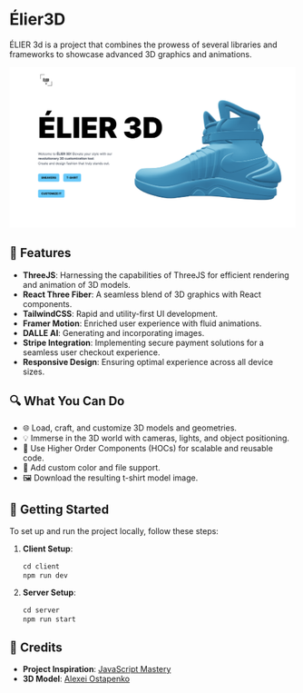 # Élier3D


 ÉLIER 3d is a project that combines the prowess of several libraries and frameworks to showcase advanced 3D graphics and animations.

![Project Banner](./demo/demo.png)

## 🌟 Features

- **ThreeJS**: Harnessing the capabilities of ThreeJS for efficient rendering and animation of 3D models.
- **React Three Fiber**: A seamless blend of 3D graphics with React components.
- **TailwindCSS**: Rapid and utility-first UI development.
- **Framer Motion**: Enriched user experience with fluid animations.
- **DALLE AI**: Generating and incorporating images.
- **Stripe Integration**: Implementing secure payment solutions for a seamless user checkout experience.
- **Responsive Design**: Ensuring optimal experience across all device sizes.


## 🔍 What You Can Do

- 🌐 Load, craft, and customize 3D models and geometries.
- 💡 Immerse in the 3D world with cameras, lights, and object positioning.
- 🔄 Use Higher Order Components (HOCs) for scalable and reusable code.
- 🎨 Add custom color and file support.
- 🖼️ Download the resulting t-shirt model image.

## 🚀 Getting Started

To set up and run the project locally, follow these steps:

1. **Client Setup**:
   ```
   cd client
   npm run dev
   ```
2. **Server Setup**:
   ```
   cd server
   npm run start
   ``````

## 🙌 Credits

- **Project Inspiration**: [JavaScript Mastery](https://www.jsmastery.pro/)
- **3D Model**: [Alexei Ostapenko](https://sketchfab.com/3d-models/futuristic-high-top-sneakers-39ee9f7b201a4c1f9138fa0fd6d163c0)